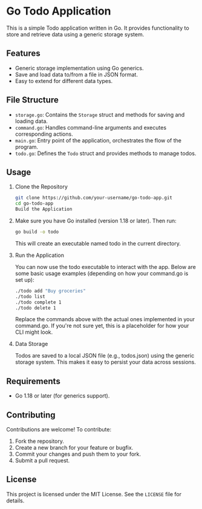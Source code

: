 # Go Todo Application

This is a simple Todo application written in Go. It provides functionality to store and retrieve data using a generic storage system.

## Features

- Generic storage implementation using Go generics.
- Save and load data to/from a file in JSON format.
- Easy to extend for different data types.

## File Structure

- `storage.go`: Contains the `Storage` struct and methods for saving and loading data.
- `command.go`: Handles command-line arguments and executes corresponding actions.
- `main.go`: Entry point of the application, orchestrates the flow of the program.
- `todo.go`: Defines the `Todo` struct and provides methods to manage todos.

## Usage

1. Clone the Repository

   ```bash
   git clone https://github.com/your-username/go-todo-app.git
   cd go-todo-app
   Build the Application
   ```

2. Make sure you have Go installed (version 1.18 or later). Then run:

   ```bash
   go build -o todo
   ```

   This will create an executable named todo in the current directory.

3. Run the Application

   You can now use the todo executable to interact with the app. Below are some basic usage examples (depending on how your command.go is set up):

   ```bash
   ./todo add "Buy groceries"
   ./todo list
   ./todo complete 1
   ./todo delete 1
   ```

   Replace the commands above with the actual ones implemented in your command.go. If you're not sure yet, this is a placeholder for how your CLI might look.

4. Data Storage

   Todos are saved to a local JSON file (e.g., todos.json) using the generic storage system. This makes it easy to persist your data across sessions.

## Requirements

- Go 1.18 or later (for generics support).

## Contributing

Contributions are welcome! To contribute:

1. Fork the repository.
2. Create a new branch for your feature or bugfix.
3. Commit your changes and push them to your fork.
4. Submit a pull request.

## License

This project is licensed under the MIT License. See the `LICENSE` file for details.
